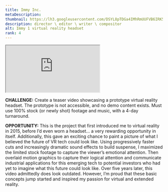 ```yaml
---
title: Immy Inc.
metaDescription: 
thumbnail: https://lh3.googleusercontent.com/DSYL8pTDGa4IMhRmUUFVB6IRK5VFTRbA1aKqWt5hjCP_2o1b6o1qlymhvePhK1pLABNuzqZdVaicXxao1IRk2f3--lgeMOYiPZEg2jd2F5bDMLU4FYTPnz3hGapmE7hMQo7FAqWZsw=w2400
description: director \ editor \ writer \ compositor
alt: Immy 1 virtual reality headset
rank: 4
---
```



<iframe src="https://youtu.be/UM5S3PwyynA" class="youtube-iframe"></iframe>

**CHALLENGE:** Create a teaser video showcasing a prototype virtual reality headset. The prototype is not accessible, and no demo content exists. Must use 100% stock (or newly shot) footage and music, with a 4-day turnaround.

**OPPORTUNITY:** This is the project that first introduced me to virtual reality in 2015, before I’d even worn a headset… a very rewarding opportunity in itself. Additionally, this gave an exciting chance to paint a picture of what I believed the future of VR tech could look like. Using progressively faster cuts and increasingly dramatic sound effects to build suspense, I maximized the limited stock footage to capture the viewer’s emotional attention. Then overlaid motion graphics to capture their logical attention and communicate industrial applications for this emerging tech to potential investors who had yet to imagine what this future could look like.
Over five years later, this video admittedly does look outdated. However, I’m proud that these basic concepts jump started and inspired my passion for virtual and extended reality.